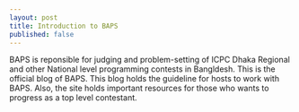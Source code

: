 ```yaml
---
layout: post
title: Introduction to BAPS
published: false
---
```


BAPS is reponsible for judging and problem-setting of ICPC Dhaka Regional and other National level programming contests in Bangldesh. This is the official blog of BAPS. This blog holds the guideline for hosts to work with BAPS. Also, the site holds important resources for those who wants to progress as a top level contestant. 
